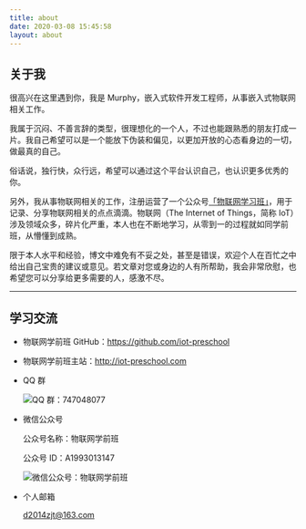 ```yaml
---
title: about
date: 2020-03-08 15:45:58
layout: about
---
```


## 关于我

很高兴在这里遇到你，我是 Murphy，嵌入式软件开发工程师，从事嵌入式物联网相关工作。

我属于沉闷、不善言辞的类型，很理想化的一个人，不过也能跟熟悉的朋友打成一片。我自己希望可以是一个能放下伪装和偏见，以更加开放的心态看身边的一切，做最真的自己。

俗话说，独行快，众行远，希望可以通过这个平台认识自己，也认识更多优秀的你。

另外，我从事物联网相关的工作，注册运营了一个公众号[「物联网学习班」](https://zhaojuntao.gitee.io/picturebed/blog/IoT-Preschool/WeChat-GongZhongHao.jpg)，用于记录、分享物联网相关的点点滴滴。物联网（The Internet of Things，简称 IoT）涉及领域众多，碎片化严重，本人也在不断地学习，从零到一的过程就如同学前班，从懵懂到成熟。

限于本人水平和经验，博文中难免有不妥之处，甚至是错误，欢迎个人在百忙之中给出自己宝贵的建议或意见。若文章对您或身边的人有所帮助，我会非常欣慰，也希望您可以分享给更多需要的人，感激不尽。

---

## 学习交流

- 物联网学前班 GitHub：https://github.com/iot-preschool
- 物联网学前班主站：http://iot-preschool.com
- QQ 群

    ![QQ 群：747048077](https://zhaojuntao.gitee.io/picturebed/blog/IoT-Preschool/iot-preschool-qrcode.png)

- 微信公众号

    公众号名称：物联网学前班

    公众号 ID：A1993013147

    ![微信公众号：物联网学前班](https://zhaojuntao.gitee.io/picturebed/blog/IoT-Preschool/WeChat-GongZhongHao.jpg)

- 个人邮箱

    d2014zjt@163.com

